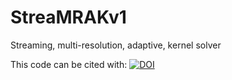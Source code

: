 # StreaMRAKv1
Streaming, multi-resolution, adaptive, kernel solver

This code can be cited with:
[![DOI](https://zenodo.org/badge/383231702.svg)](https://zenodo.org/badge/latestdoi/383231702)

